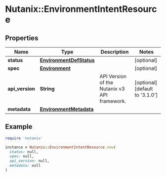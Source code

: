 # Nutanix::EnvironmentIntentResource

## Properties

| Name | Type | Description | Notes |
| ---- | ---- | ----------- | ----- |
| **status** | [**EnvironmentDefStatus**](EnvironmentDefStatus.md) |  | [optional] |
| **spec** | [**Environment**](Environment.md) |  | [optional] |
| **api_version** | **String** | API Version of the Nutanix v3 API framework. | [optional][default to &#39;3.1.0&#39;] |
| **metadata** | [**EnvironmentMetadata**](EnvironmentMetadata.md) |  |  |

## Example

```ruby
require 'nutanix'

instance = Nutanix::EnvironmentIntentResource.new(
  status: null,
  spec: null,
  api_version: null,
  metadata: null
)
```

